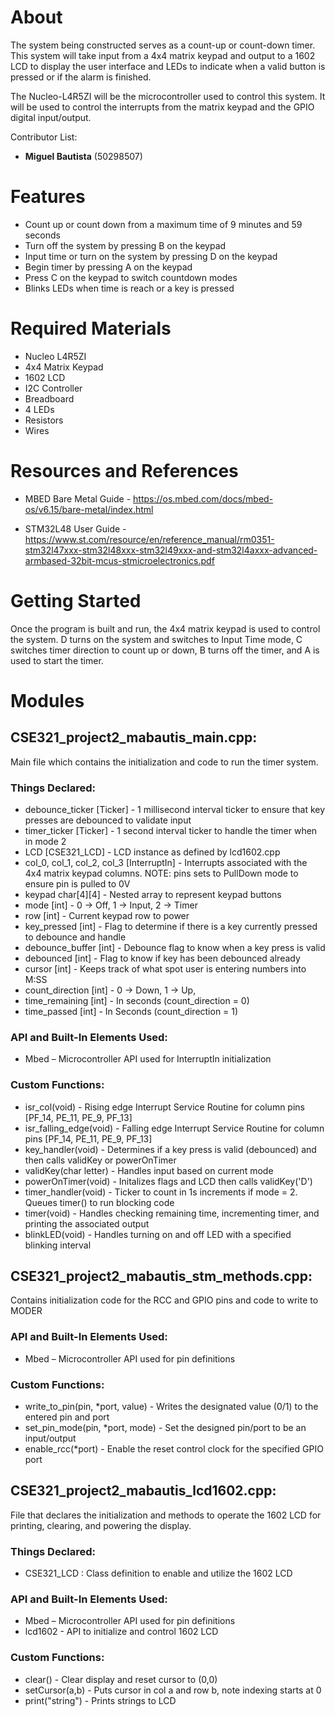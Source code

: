 # About
The system being constructed serves as a count-up or count-down timer. This system will take input from a 4x4 matrix keypad and output to a 1602 LCD to display the user interface and LEDs to indicate when a valid button is pressed or if the alarm is finished.

The Nucleo-L4R5ZI will be the microcontroller used to control this system. It will be used to control the interrupts from the matrix keypad and the GPIO digital input/output. 

Contributor List: 
* **Miguel Bautista** (50298507)

# Features
* Count up or count down from a maximum time of 9 minutes and 59 seconds
* Turn off the system by pressing B on the keypad
* Input time or turn on the system by pressing D on the keypad
* Begin timer by pressing A on the keypad
* Press C on the keypad to switch countdown modes
* Blinks LEDs when time is reach or a key is pressed

# Required Materials
* Nucleo L4R5ZI
* 4x4 Matrix Keypad
* 1602 LCD
* I2C Controller
* Breadboard
* 4 LEDs
* Resistors
* Wires

# Resources and References
* MBED Bare Metal Guide - https://os.mbed.com/docs/mbed-os/v6.15/bare-metal/index.html

* STM32L48 User Guide - https://www.st.com/resource/en/reference_manual/rm0351-stm32l47xxx-stm32l48xxx-stm32l49xxx-and-stm32l4axxx-advanced-armbased-32bit-mcus-stmicroelectronics.pdf 

# Getting Started
Once the program is built and run, the 4x4 matrix keypad is used to control the system. D turns on the system and switches to Input Time mode, C switches timer direction to count up or down, B turns off the timer, and A is used to start the timer.

# Modules

## CSE321_project2_mabautis_main.cpp:
Main file which contains the initialization and code to run the timer system.

### Things Declared: 
* debounce_ticker [Ticker] - 1 millisecond interval ticker to ensure that key presses are debounced to validate input
* timer_ticker [Ticker] - 1 second interval ticker to handle the timer when in mode 2
* LCD [CSE321_LCD] - LCD instance as defined by lcd1602.cpp
* col_0, col_1, col_2, col_3 [InterruptIn] - Interrupts associated with the 4x4 matrix keypad columns. NOTE: pins sets to PullDown mode to ensure pin is pulled to 0V
* keypad char[4][4] - Nested array to represent keypad buttons
* mode [int] -  0 -> Off, 1 -> Input, 2 -> Timer
* row [int] - Current keypad row to power
* key_pressed [int] - Flag to determine if there is a key currently pressed to debounce and handle
* debounce_buffer [int] - Debounce flag to know when a key press is valid
* debounced [int] - Flag to know if key has been debounced already
* cursor [int] - Keeps track of what spot user is entering numbers into M:SS
* count_direction [int] - 0 -> Down, 1 -> Up,
* time_remaining [int] - In seconds (count_direction = 0)
* time_passed [int] - In Seconds (count_direction = 1)

### API and Built-In Elements Used:
* Mbed – Microcontroller API used for InterruptIn initialization

### Custom Functions:
* isr_col(void) - Rising edge Interrupt Service Routine for column pins [PF_14, PE_11, PE_9, PF_13]
* isr_falling_edge(void) - Falling edge Interrupt Service Routine for column pins [PF_14, PE_11, PE_9, PF_13]
* key_handler(void) - Determines if a key press is valid (debounced) and then calls validKey or powerOnTimer
* validKey(char letter) - Handles input based on current mode
* powerOnTimer(void) - Initalizes flags and LCD then calls validKey('D')
* timer_handler(void) - Ticker to count in 1s increments if mode = 2. Queues timer() to run blocking code
* timer(void) - Handles checking remaining time, incrementing timer, and printing the associated output
* blinkLED(void) - Handles turning on and off LED with a specified blinking interval

## CSE321_project2_mabautis_stm_methods.cpp:
Contains initialization code for the RCC and GPIO pins and code to write to MODER

### API and Built-In Elements Used:
* Mbed – Microcontroller API used for pin definitions

### Custom Functions:
* write_to_pin(pin, *port, value) - Writes the designated value (0/1) to the entered pin and port
* set_pin_mode(pin, *port, mode) - Set the designed pin/port to be an input/output
* enable_rcc(*port) - Enable the reset control clock for the specified GPIO port

## CSE321_project2_mabautis_lcd1602.cpp:
File that declares the initialization and methods to operate the 1602 LCD for printing, clearing, and powering the display.

### Things Declared: 
* CSE321_LCD : Class definition to enable and utilize the 1602 LCD

### API and Built-In Elements Used:
* Mbed – Microcontroller API used for pin definitions
* lcd1602 - API to initialize and control 1602 LCD

### Custom Functions:
* clear() - Clear display and reset cursor to (0,0)
* setCursor(a,b) -  Puts cursor in col a and row b, note indexing starts at 0
* print("string") - Prints strings to LCD
